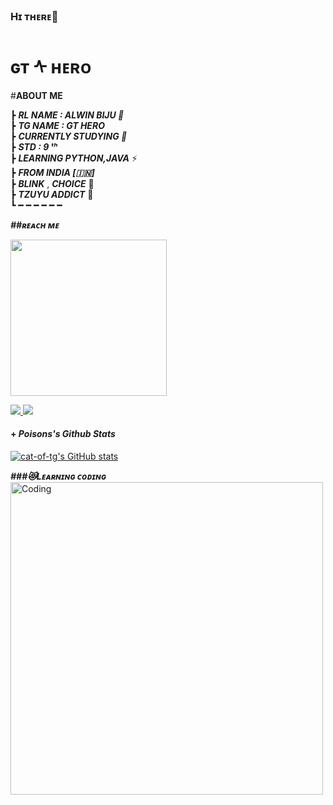 ### Hɪ ᴛʜᴇʀᴇ👋

#  ɢᴛ ᠰ ʜᴇʀᴏ
#<b>**ABOUT ME** </b>


┣ ***RL NAME : ALWIN BIJU 🧸***                                                                                       
┣  ***TG NAME : GT HERO***                                                             
┣  ***CURRENTLY STUDYING  🍫***                   
┣  ***STD : 9 ᵗʰ***            
┣  ***LEARNING PYTHON,JAVA*** ⚡️                            
┣ ***FROM INDIA [🇮🇳]***                            
┣  ***BLINK***  , ***CHOICE***  💜                    
┣  ***TZUYU ADDICT*** 💝                        
┗ ━ ━ ━ ━ ━ ━ 


<b><i>##ʀᴇᴀᴄʜ ᴍᴇ</i></b>




 <p align="left"><a href="https://t.me/cat_of_tg"><img src="https://te.legra.ph/file/94bc400ec947e39d0c028.jpg" width="250"></a> </p> 

<p align="left">  
  <a href="https://t.me/Cinimalokaham">
    <img src="https://img.shields.io/badge/%20%F0%9F%92%99-Telegram-blue?style=for-the-badge"/>
  </a>
  <a href="https://instagram.com/alwin_biju_2006">
    <img src="https://img.shields.io/badge/instagram-%23E4405F.svg?&style=for-the-badge&logo=instagram&logoColor=white"/>
  </a>  
</p>

 
#### + _Poisons's Github Stats_
 
[![cat-of-tg's GitHub stats](https://github-readme-stats.vercel.app/api?username=Cat-of-tg&theme=dracula&show_icons=true&hide_border=true&include_all_commits=true&hide_rank=false&line_height=25&hide_title=true)](https://github.com/cat-of-tg/github-readme-stats)

 </details>
 <b><i>###😻Lᴇᴀʀɴɪɴɢ ᴄᴏᴅɪɴɢ</i></b>

<img align="center" alt="Coding" width="500" src="https://media2.giphy.com/media/qFw6AsQptpuzQ33Fjd/giphy.gif?cid=6c09b952d65a849d347feeab83b62850459c4e66cf9f4569&rid=giphy.gif&ct=g">

